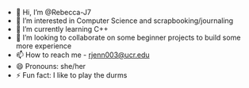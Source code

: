 - 👋 Hi, I’m @Rebecca-J7
- 👀 I’m interested in Computer Science and scrapbooking/journaling
- 🌱 I’m currently learning C++
- 💞️ I’m looking to collaborate on some beginner projects to build some more experience
- 📫 How to reach me - rjenn003@ucr.edu
- 😄 Pronouns: she/her
- ⚡ Fun fact: I like to play the durms

<!---
Rebecca-J7/Rebecca-J7 is a ✨ special ✨ repository because its `README.md` (this file) appears on your GitHub profile.
You can click the Preview link to take a look at your changes.
--->
